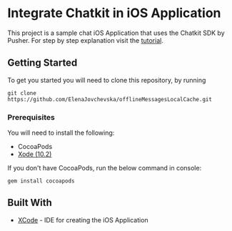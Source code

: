 # Integrate Chatkit in iOS Application  

This project is a sample chat iOS Application that uses the Chatkit SDK by Pusher. 
For step by step explanation visit the [tutorial](https://pusher.com/tutorials/local-cache-offline-messages-ios). 

## Getting Started

To get you started you will need to clone this repository, by running

```
git clone https://github.com/ElenaJovchevska/offlineMessagesLocalCache.git

```

### Prerequisites

You will need to install the following:

- CocoaPods
- [Xode (10.2)](https://developer.apple.com/xcode/)

If you don't have CocoaPods, run the below command in console:

```
gem install cocoapods

```


## Built With

* [XCode](https://developer.apple.com/xcode/) - IDE for creating the iOS Application
